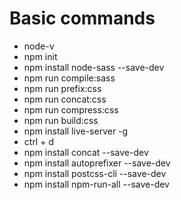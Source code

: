 # Basic commands

- node-v
- npm init
- npm install node-sass --save-dev
- npm run compile:sass
- npm run prefix:css
- npm run concat:css
- npm run compress:css
- npm run build:css
- npm install live-server -g
- ctrl + d
- npm install concat --save-dev
- npm install autoprefixer --save-dev
- npm install postcss-cli --save-dev
- npm install npm-run-all --save-dev
